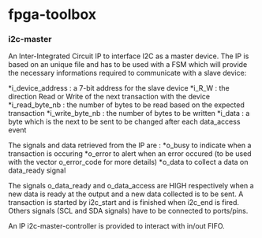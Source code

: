 # fpga-toolbox

### i2c-master

An Inter-Integrated Circuit IP to interface I2C as a master device. The IP is based on an unique file and has to be used with a FSM which will provide the necessary informations required to communicate with a slave device:

*i_device_address : a 7-bit address for the slave device
*i_R_W : the direction Read or Write of the next transaction with the device
*i_read_byte_nb : the number of bytes to be read based on the expected transaction
*i_write_byte_nb  : the number of bytes to be written
*i_data : a byte which is the next to be sent to be changed after each data_access event

The signals and data retrieved from the IP are :
*o_busy to indicate when a transaction is occuring
*o_error to alert when an error occured (to be used with the vector o_error_code for more details)
*o_data to collect a data on data_ready signal

The signals o_data_ready and o_data_access are HIGH respectively when a new data is ready at the output and a new data collected is to be sent. A transaction is started by i2c_start and is finished when i2c_end is fired. Others signals (SCL and SDA signals) have to be connected to ports/pins.

An IP i2c-master-controller is provided to interact with in/out FIFO.
